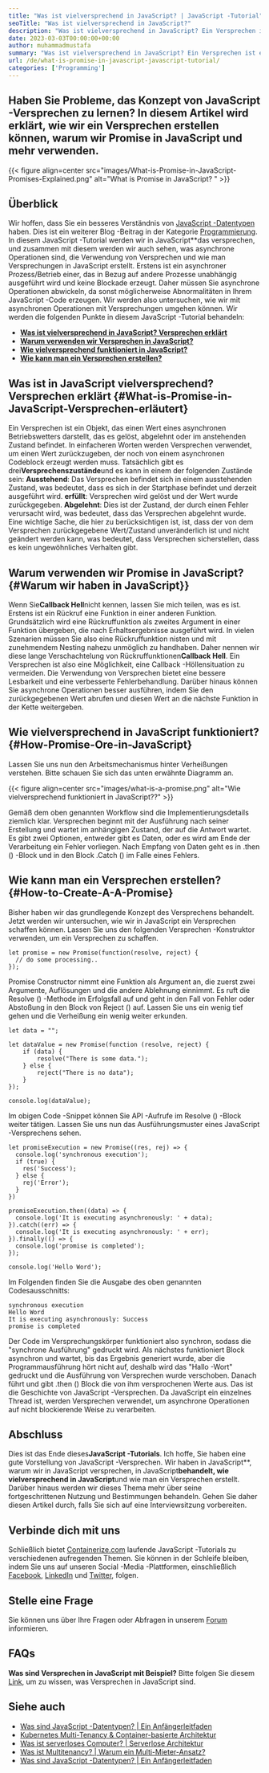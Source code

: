 ```yaml
---
title: "Was ist vielversprechend in JavaScript? | JavaScript -Tutorial" 
seoTitle: "Was ist vielversprechend in JavaScript?" 
description: "Was ist vielversprechend in JavaScript? Ein Versprechen ist ein Codeblock, der das Endergebnis einer asynchronen Operation wie ausstehend, abgeschlossen oder abgelehnt ergibt." 
date: 2023-03-03T00:00:00+00:00
author: muhammadmustafa
summary: "Was ist vielversprechend in JavaScript? Ein Versprechen ist ein Codeblock, der das Endergebnis einer asynchronen Operation wie abgeschlossen oder abgelehnt ergibt." 
url: /de/what-is-promise-in-javascript-javascript-tutorial/
categories: ['Programming']
---
```


## Haben Sie Probleme, das Konzept von JavaScript -Versprechen zu lernen? In diesem Artikel wird erklärt, wie wir ein Versprechen erstellen können, warum wir Promise in JavaScript und mehr verwenden.

{{< figure align=center src="images/What-is-Promise-in-JavaScript-Promises-Explained.png" alt="What is Promise in JavaScript? " >}}


## Überblick
Wir hoffen, dass Sie ein besseres Verständnis von [JavaScript -Datentypen][1] haben. Dies ist ein weiterer Blog -Beitrag in der Kategorie [Programmierung][2]. In diesem JavaScript -Tutorial werden wir in JavaScript**das versprechen, und zusammen mit diesem werden wir auch sehen, was asynchrone Operationen sind, die Verwendung von Versprechen und wie man Versprechungen in JavaScript erstellt. Erstens ist ein asynchroner Prozess/Betrieb einer, das in Bezug auf andere Prozesse unabhängig ausgeführt wird und keine Blockade erzeugt. Daher müssen Sie asynchrone Operationen abwickeln, da sonst möglicherweise Abnormalitäten in Ihrem JavaScript -Code erzeugen. Wir werden also untersuchen, wie wir mit asynchronen Operationen mit Versprechungen umgehen können.
Wir werden die folgenden Punkte in diesem JavaScript -Tutorial behandeln:
* **[Was ist vielversprechend in JavaScript? Versprechen erklärt][3]**
* **[Warum verwenden wir Versprechen in JavaScript?][4]**
* **[Wie vielversprechend funktioniert in JavaScript?][5]**
* **[Wie kann man ein Versprechen erstellen?][6]**

## Was ist in JavaScript vielversprechend? Versprechen erklärt   {#What-is-Promise-in-JavaScript-Versprechen-erläutert}
Ein Versprechen ist ein Objekt, das einen Wert eines asynchronen Betriebswetters darstellt, das es gelöst, abgelehnt oder im anstehenden Zustand befindet. In einfacheren Worten werden Versprechen verwendet, um einen Wert zurückzugeben, der noch von einem asynchronen Codeblock erzeugt werden muss. Tatsächlich gibt es drei**Versprechenszustände**und es kann in einem der folgenden Zustände sein:
**Ausstehend**: Das Versprechen befindet sich in einem ausstehenden Zustand, was bedeutet, dass es sich in der Startphase befindet und derzeit ausgeführt wird.
**erfüllt**: Versprechen wird gelöst und der Wert wurde zurückgegeben.
**Abgelehnt**: Dies ist der Zustand, der durch einen Fehler verursacht wird, was bedeutet, dass das Versprechen abgelehnt wurde.
Eine wichtige Sache, die hier zu berücksichtigen ist, ist, dass der von dem Versprechen zurückgegebene Wert/Zustand unveränderlich ist und nicht geändert werden kann, was bedeutet, dass Versprechen sicherstellen, dass es kein ungewöhnliches Verhalten gibt.

## Warum verwenden wir Promise in JavaScript?   {#Warum wir haben in JavaScript}}
Wenn Sie**Callback Hell**nicht kennen, lassen Sie mich teilen, was es ist. Erstens ist ein Rückruf eine Funktion in einer anderen Funktion. Grundsätzlich wird eine Rückruffunktion als zweites Argument in einer Funktion übergeben, die nach Erhaltsergebnisse ausgeführt wird. In vielen Szenarien müssen Sie also eine Rückruffunktion nisten und mit zunehmendem Nesting nahezu unmöglich zu handhaben. Daher nennen wir diese lange Verschachtelung von Rückruffunktionen**Callback Hell**.
Ein Versprechen ist also eine Möglichkeit, eine Callback -Höllensituation zu vermeiden. Die Verwendung von Versprechen bietet eine bessere Lesbarkeit und eine verbesserte Fehlerbehandlung. Darüber hinaus können Sie asynchrone Operationen besser ausführen, indem Sie den zurückgegebenen Wert abrufen und diesen Wert an die nächste Funktion in der Kette weitergeben.

## Wie vielversprechend in JavaScript funktioniert?   {#How-Promise-Ore-in-JavaScript}
Lassen Sie uns nun den Arbeitsmechanismus hinter Verheißungen verstehen. Bitte schauen Sie sich das unten erwähnte Diagramm an.

{{< figure align=center src="images/what-is-a-promise.png" alt="Wie vielversprechend funktioniert in JavaScript??" >}}

Gemäß dem oben genannten Workflow sind die Implementierungsdetails ziemlich klar. Versprechen beginnt mit der Ausführung nach seiner Erstellung und wartet im anhängigen Zustand, der auf die Antwort wartet. Es gibt zwei Optionen, entweder gibt es Daten, oder es wird am Ende der Verarbeitung ein Fehler vorliegen. Nach Empfang von Daten geht es in .then () -Block und in den Block .Catch () im Falle eines Fehlers.

## Wie kann man ein Versprechen erstellen?   {#How-to-Create-A-A-Promise}
Bisher haben wir das grundlegende Konzept des Versprechens behandelt. Jetzt werden wir untersuchen, wie wir in JavaScript ein Versprechen schaffen können. Lassen Sie uns den folgenden Versprechen -Konstruktor verwenden, um ein Versprechen zu schaffen.
```
let promise = new Promise(function(resolve, reject) {
  // do some processing.. 
});
```
Promise Constructor nimmt eine Funktion als Argument an, die zuerst zwei Argumente, Auflösungen und die andere Ablehnung einnimmt. Es ruft die Resolve () -Methode im Erfolgsfall auf und geht in den Fall von Fehler oder Abstoßung in den Block von Reject () auf.
Lassen Sie uns ein wenig tief gehen und die Verheißung ein wenig weiter erkunden.
```
let data = "";

let dataValue = new Promise(function (resolve, reject) {
    if (data) {
        resolve("There is some data.");
    } else {
        reject("There is no data");
    }
});

console.log(dataValue);
```
Im obigen Code -Snippet können Sie API -Aufrufe im Resolve () -Block weiter tätigen.
Lassen Sie uns nun das Ausführungsmuster eines JavaScript -Versprechens sehen.
```
let promiseExecution = new Promise((res, rej) => {
  console.log('synchronous execution');
  if (true) {
    res('Success');
  } else {
    rej('Error');
  }
})

promiseExecution.then((data) => {
  console.log('It is executing asynchronously: ' + data);
}).catch((err) => {
  console.log('It is executing asynchronously: ' + err);
}).finally(() => {
  console.log('promise is completed');
});

console.log('Hello Word');
```
Im Folgenden finden Sie die Ausgabe des oben genannten Codesausschnitts:
```
synchronous execution
Hello Word
It is executing asynchronously: Success
promise is completed
```
Der Code im Versprechungskörper funktioniert also synchron, sodass die "synchrone Ausführung" gedruckt wird. Als nächstes funktioniert Block asynchron und wartet, bis das Ergebnis generiert wurde, aber die Programmausführung hört nicht auf, deshalb wird das "Hallo -Wort" gedruckt und die Ausführung von Versprechen wurde verschoben. Danach führt und gibt .then () Block die von ihm versprochenen Werte aus. Das ist die Geschichte von JavaScript -Versprechen. Da JavaScript ein einzelnes Thread ist, werden Versprechen verwendet, um asynchrone Operationen auf nicht blockierende Weise zu verarbeiten.

## Abschluss
Dies ist das Ende dieses**JavaScript -Tutorials**. Ich hoffe, Sie haben eine gute Vorstellung von JavaScript -Versprechen. Wir haben in JavaScript**, warum wir in JavaScript versprechen, in JavaScript**behandelt, wie vielversprechend in JavaScript**und wie man ein Versprechen erstellt. Darüber hinaus werden wir dieses Thema mehr über seine fortgeschrittenen Nutzung und Bestimmungen behandeln. Gehen Sie daher diesen Artikel durch, falls Sie sich auf eine Interviewsitzung vorbereiten.

## Verbinde dich mit uns
Schließlich bietet [Containerize.com][7] laufende JavaScript -Tutorials zu verschiedenen aufregenden Themen. Sie können in der Schleife bleiben, indem Sie uns auf unseren Social -Media -Plattformen, einschließlich [Facebook][8], [LinkedIn][9] und [Twitter][10], folgen.

## Stelle eine Frage
Sie können uns über Ihre Fragen oder Abfragen in unserem [Forum][11] informieren.

## FAQs
**Was sind Versprechen in JavaScript mit Beispiel?**
Bitte folgen Sie diesem [Link][3], um zu wissen, was Versprechen in JavaScript sind.

## Siehe auch
  * [Was sind JavaScript -Datentypen? | Ein Anfängerleitfaden][1]
  * [Kubernetes Multi-Tenancy & Container-basierte Architektur][12]
  * [Was ist serverloses Computer? | Serverlose Architektur][13]
  * [Was ist Multitenancy? | Warum ein Multi-Mieter-Ansatz?][14]
  * [Was sind JavaScript -Datentypen? | Ein Anfängerleitfaden][15]

  
[1]: https://blog.containerize.com/programming/what-are-javascript-data-types-a-beginners-guide/
[2]: https://blog.containerize.com/categories/programming/
[3]: #What-is-promise-in-JavaScript-Promises-Explained
[4]: #Why-we-use-promise-in-JavaScript
[5]: #How-promise-works-in-JavaScript
[6]: #How-to-create-a-promise
[7]: https://www.containerize.com/
[8]: https://web.facebook.com/containerize
[9]: https://www.linkedin.com/company/containerize/
[10]: https://twitter.com/containerize_co
[11]: https://forum.containerize.com/
[12]: https://blog.containerize.com/kubernetes-multi-tenancy-container-based-architecture/
[13]: https://blog.containerize.com/programming/what-is-serverless-computing-serverless-architecture/
[14]: https://blog.containerize.com/programming/what-is-multitenancy-why-a-multi-tenant-approach-2/
[15]: https://blog.containerize.com/programming/what-are-javascript-data-types-a-beginners-guide/
